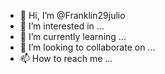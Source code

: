 - 👋 Hi, I’m @Franklin29julio
- 👀 I’m interested in ...
- 🌱 I’m currently learning ...
- 💞️ I’m looking to collaborate on ...
- 📫 How to reach me ...

<!---
Franklin29julio/Franklin29julio is a ✨ special ✨ repository because its `README.md` (this file) appears on your GitHub profile.
You can click the Preview link to take a look at your changes.
--->
